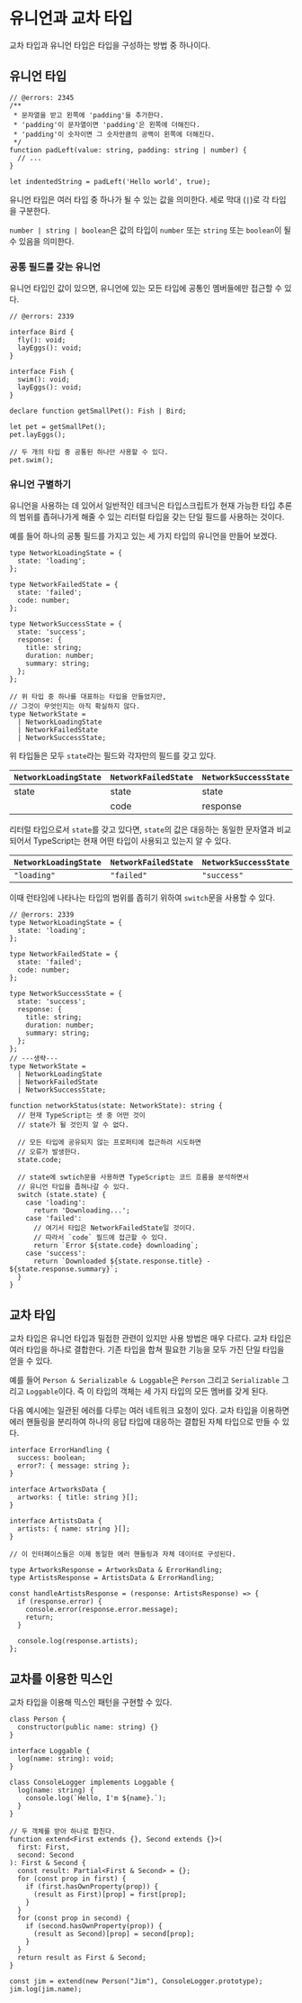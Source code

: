 # 유니언과 교차 타입

교차 타입과 유니언 타입은 타입을 구성하는 방법 중 하나이다.

## 유니언 타입

```tsx
// @errors: 2345
/**
 * 문자열을 받고 왼쪽에 'padding'을 추가한다.
 * 'padding'이 문자열이면 'padding'은 왼쪽에 더해진다.
 * 'padding'이 숫자이면 그 숫자만큼의 공백이 왼쪽에 더해진다.
 */
function padLeft(value: string, padding: string | number) {
  // ...
}

let indentedString = padLeft('Hello world', true);
```

유니언 타입은 여러 타입 중 하나가 될 수 있는 값을 의미한다. 세로 막대 (`|`)로 각 타입을 구분한다.

`number | string | boolean`은 값의 타입이 `number` 또는 `string` 또는 `boolean`이 될 수 있음을 의미한다.

### 공통 필드를 갖는 유니언

유니언 타입인 값이 있으면, 유니언에 있는 모든 타입에 공통인 멤버들에만 접근할 수 있다.

```tsx
// @errors: 2339

interface Bird {
  fly(): void;
  layEggs(): void;
}

interface Fish {
  swim(): void;
  layEggs(): void;
}

declare function getSmallPet(): Fish | Bird;

let pet = getSmallPet();
pet.layEggs();

// 두 개의 타입 중 공통된 하나만 사용할 수 있다.
pet.swim();
```

### 유니언 구별하기

유니언을 사용하는 데 있어서 일반적인 테크닉은 타입스크립트가 현재 가능한 타입 추론의 범위를 좁혀나가게 해줄 수 있는 리터럴 타입을 갖는 단일 필드를 사용하는 것이다.

예를 들어 하나의 공통 필드를 가지고 있는 세 가지 타입의 유니언을 만들어 보겠다.

```tsx
type NetworkLoadingState = {
  state: 'loading';
};

type NetworkFailedState = {
  state: 'failed';
  code: number;
};

type NetworkSuccessState = {
  state: 'success';
  response: {
    title: string;
    duration: number;
    summary: string;
  };
};

// 위 타입 중 하나를 대표하는 타입을 만들었지만,
// 그것이 무엇인지는 아직 확실하지 않다.
type NetworkState =
  | NetworkLoadingState
  | NetworkFailedState
  | NetworkSuccessState;
```

위 타입들은 모두 `state`라는 필드와 각자만의 필드를 갖고 있다.

| `NetworkLoadingState` | `NetworkFailedState` | `NetworkSuccessState` |
| --------------------- | -------------------- | --------------------- |
| state                 | state                | state                 |
|                       | code                 | response              |

리터럴 타입으로서 `state`를 갖고 있다면, `state`의 값은 대응하는 동일한 문자열과 비교되어서 TypeScript는 현재 어떤 타입이 사용되고 있는지 알 수 있다.

| `NetworkLoadingState` | `NetworkFailedState` | `NetworkSuccessState` |
| --------------------- | -------------------- | --------------------- |
| `"loading"`           | `"failed"`           | `"success"`           |

이때 런타임에 나타나는 타입의 범위를 좁히기 위하여 `switch`문을 사용할 수 있다.

```tsx
// @errors: 2339
type NetworkLoadingState = {
  state: 'loading';
};

type NetworkFailedState = {
  state: 'failed';
  code: number;
};

type NetworkSuccessState = {
  state: 'success';
  response: {
    title: string;
    duration: number;
    summary: string;
  };
};
// ---생략---
type NetworkState =
  | NetworkLoadingState
  | NetworkFailedState
  | NetworkSuccessState;

function networkStatus(state: NetworkState): string {
  // 현재 TypeScript는 셋 중 어떤 것이
  // state가 될 것인지 알 수 없다.

  // 모든 타입에 공유되지 않는 프로퍼티에 접근하려 시도하면
  // 오류가 발생한다.
  state.code;

  // state에 swtich문을 사용하면 TypeScript는 코드 흐름을 분석하면서
  // 유니언 타입을 좁혀나갈 수 있다.
  switch (state.state) {
    case 'loading':
      return 'Downloading...';
    case 'failed':
      // 여기서 타입은 NetworkFailedState일 것이다.
      // 따라서 `code` 필드에 접근할 수 있다.
      return `Error ${state.code} downloading`;
    case 'success':
      return `Downloaded ${state.response.title} - ${state.response.summary}`;
  }
}
```

## 교차 타입

교차 타입은 유니언 타입과 밀접한 관련이 있지만 사용 방법은 매우 다르다. 교차 타입은 여러 타입을 하나로 결합한다. 기존 타입을 합쳐 필요한 기능을 모두 가진 단일 타입을 얻을 수 있다.

예를 들어 `Person & Serializable & Loggable`은 `Person` 그리고 `Serializable` 그리고 `Loggable`이다. 즉 이 타입의 객체는 세 가지 타입의 모든 멤버를 갖게 된다.

다음 예시에는 일관된 에러를 다루는 여러 네트워크 요청이 있다. 교차 타입을 이용하면 에러 핸들링을 분리하여 하나의 응답 타입에 대응하는 결합된 자체 타입으로 만들 수 있다.

```tsx
interface ErrorHandling {
  success: boolean;
  error?: { message: string };
}

interface ArtworksData {
  artworks: { title: string }[];
}

interface ArtistsData {
  artists: { name: string }[];
}

// 이 인터페이스들은 이제 동일한 에러 핸들링과 자체 데이터로 구성된다.

type ArtworksResponse = ArtworksData & ErrorHandling;
type ArtistsResponse = ArtistsData & ErrorHandling;

const handleArtistsResponse = (response: ArtistsResponse) => {
  if (response.error) {
    console.error(response.error.message);
    return;
  }

  console.log(response.artists);
};
```

## 교차를 이용한 믹스인

교차 타입을 이용해 믹스인 패턴을 구현할 수 있다.

```tsx
class Person {
  constructor(public name: string) {}
}

interface Loggable {
  log(name: string): void;
}

class ConsoleLogger implements Loggable {
  log(name: string) {
    console.log(`Hello, I'm ${name}.`);
  }
}

// 두 객체를 받아 하나로 합친다.
function extend<First extends {}, Second extends {}>(
  first: First,
  second: Second
): First & Second {
  const result: Partial<First & Second> = {};
  for (const prop in first) {
    if (first.hasOwnProperty(prop)) {
      (result as First)[prop] = first[prop];
    }
  }
  for (const prop in second) {
    if (second.hasOwnProperty(prop)) {
      (result as Second)[prop] = second[prop];
    }
  }
  return result as First & Second;
}

const jim = extend(new Person("Jim"), ConsoleLogger.prototype);
jim.log(jim.name);
```